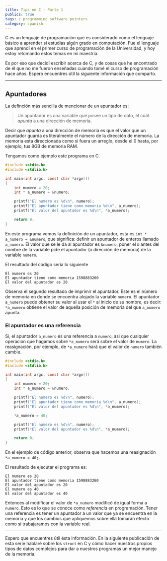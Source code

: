 ```yaml
---
title: Tips en C - Parte 1
publics: true
tags: c programming software pointers
category: spanish
---
```


C es un lenguaje de programación que es considerado como el lenguaje básico a aprender si estudias algún grado en computación. Fue el lenguaje que aprendí en el primer curso de programación de la Universidad, y hoy estoy retomando estos temas en mi maestría.

Es por eso que decidí escribir acerca de C, y de cosas que he encontrado de él que no me fueron enseñadas cuando tomé el curso de programación hace años. Espero encuentres útil la siguiente información que comparto.

---

## Apuntadores

La definción más sencilla de mencionar de un apuntador es:

> Un apuntador es una variable que posee un tipo de dato, él cuál *apunta* a una dirección de memoria.

Decir que *apunta* a una dirección de memoria es que el valor que un apuntador guarda es literalmente el número de la dirección de memoria. La memoria esta direccionada como si fuera un arreglo, desde el 0 hasta, por ejemplo, tus 8GB de memoria RAM.

Tengamos como ejemplo este programa en C.

```c
#include <stdio.h>
#include <stdlib.h>

int main(int argc, const char *argv[])
{
	int numero = 20;
	int * a_numero = &numero;

	printf("El numero es %d\n", numero);
	printf("El apuntador tiene como memoria %d\n", a_numero);
	printf("El valor del apuntador es %d\n", *a_numero);

	return 0;
}
```

En este programa vemos la definición de un apuntador, esta es `int * a_numero = &numero`, que significa: definir un apuntador de enteros llamado `a_numero`. El valor que se le da al apuntador es `&numero`, poner el `&` antes del nombre de la variable pide el apuntador (o dirección de memoria) de la variable `numero`.

El resultado del código sería lo siguiente

```
El numero es 20
El apuntador tiene como memoria 1598883260
El valor del apuntador es 20
```

Observa el segundo resultado de imprimir el apuntador. Este es el número de memoria en donde se encuentra alojado la variable `numero`. El apuntador `a_numero` puede obtener su valor al usar el `*` al inicio de su nombre, es decir: `*a_numero` obtiene el valor de aquella posición de memoria del que `a_numero` apunta.

### El apuntador es una referencia

Si, el apuntador `a_numero` es una referencia a `numero`, asi que cualquier operacion que hagamos sobre `*a_numero` será sobre el valor de `numero`. La reasignación, por ejemplo, de `*a_numero` hará que el valor de `numero` también cambie.

```c
#include <stdio.h>
#include <stdlib.h>

int main(int argc, const char *argv[])
{
	int numero = 20;
	int * a_numero = &numero;

	printf("El numero es %d\n", numero);
	printf("El apuntador tiene como memoria %d\n", a_numero);
	printf("El valor del apuntador es %d\n", *a_numero);

	*a_numero = 40;

	printf("El numero es %d\n", numero);
	printf("El valor del apuntador es %d\n", *a_numero);

	return 0;
}
```

En el ejemplo de código anterior, observa que hacemos una reasignación `*a_numero = 40;`.

El resultado de ejecutar el programa es:

```
El numero es 20
El apuntador tiene como memoria 1598883260
El valor del apuntador es 20
El numero es 40
El valor del apuntador es 40
```

Entonces al modificar el valor de `*a_numero` modificó de igual forma a `numero`. Esto es lo que se conoce como *referencia* en programación. Tener una referencia es tener un apuntador a un valor que ya se encuentra en la memoria y que los cambios que apliquemos sobre ella tomarán efecto como si trabajaramos con la variable real.

---

Espero que encuentres útil ésta información. En la siguiente publicación de esta serie hablaré sobre los `struct` en C y cómo hacer nuestros propios tipos de datos complejos para dar a nuestros programas un mejor manejo de la memoria.
